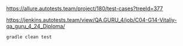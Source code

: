 https://allure.autotests.team/project/180/test-cases?treeId=377

https://jenkins.autotests.team/view/QA.GURU_4/job/C04-G14-Vitaliy-qa_guru_4_24_Diploma/

`gradle clean test`